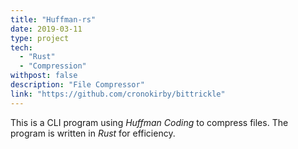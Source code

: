 ```yaml
---
title: "Huffman-rs"
date: 2019-03-11
type: project
tech:
  - "Rust"
  - "Compression"
withpost: false
description: "File Compressor"
link: "https://github.com/cronokirby/bittrickle"
---
```


This is a CLI program using *Huffman Coding* to compress files. The program is written in *Rust*
for efficiency.
<!--more-->